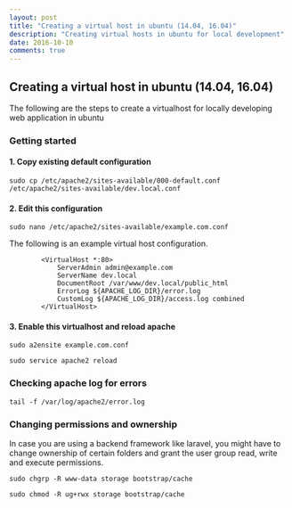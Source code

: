 ```yaml
---
layout: post
title: "Creating a virtual host in ubuntu (14.04, 16.04)"
description: "Creating virtual hosts in ubuntu for local development"
date: 2016-10-10
comments: true
---
```


## Creating a virtual host in ubuntu (14.04, 16.04)

The following are the steps to create a virtualhost for locally developing web application in ubuntu

### Getting started

#### 1. Copy existing default configuration

`sudo cp /etc/apache2/sites-available/000-default.conf /etc/apache2/sites-available/dev.local.conf`

#### 2. Edit this configuration

`sudo nano /etc/apache2/sites-available/example.com.conf`

The following is an example virtual host configuration.

```
		<VirtualHost *:80>
			ServerAdmin admin@example.com
			ServerName dev.local
			DocumentRoot /var/www/dev.local/public_html
			ErrorLog ${APACHE_LOG_DIR}/error.log
			CustomLog ${APACHE_LOG_DIR}/access.log combined
		</VirtualHost>
```

#### 3. Enable this virtualhost and reload apache

`sudo a2ensite example.com.conf`

`sudo service apache2 reload`

### Checking apache log for errors

`tail -f /var/log/apache2/error.log`

### Changing permissions and ownership

In case you are using a backend framework like laravel, you might have to change ownership of certain folders and grant the user group read, write and execute permissions.

`sudo chgrp -R www-data storage bootstrap/cache`

`sudo chmod -R ug+rwx storage bootstrap/cache`
